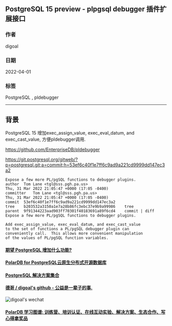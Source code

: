 ## PostgreSQL 15 preview - plpgsql debugger 插件扩展接口  
                                
### 作者                                        
digoal                                        
                                        
### 日期                                        
2022-04-01                                       
                                        
### 标签                                        
PostgreSQL , pldebugger   
                                        
----                                        
                                        
## 背景     
PostgreSQL 15 增加exec_assign_value, exec_eval_datum, and exec_cast_value, 方便pldebugger调用.   
  
https://github.com/EnterpriseDB/pldebugger  
  
https://git.postgresql.org/gitweb/?p=postgresql.git;a=commit;h=53ef6c40f1e7ff6c9ad9a221cd9999dd147ec3a2  
  
```  
Expose a few more PL/pgSQL functions to debugger plugins.  
author	Tom Lane <tgl@sss.pgh.pa.us>	  
Thu, 31 Mar 2022 21:05:47 +0000 (17:05 -0400)  
committer	Tom Lane <tgl@sss.pgh.pa.us>	  
Thu, 31 Mar 2022 21:05:47 +0000 (17:05 -0400)  
commit	53ef6c40f1e7ff6c9ad9a221cd9999dd147ec3a2  
tree	b203532a3150a1e7a28b86fc3ebc37e9b9a99986	tree  
parent	9f91344223aad903ff70301f40183691a89f6cd4	commit | diff  
Expose a few more PL/pgSQL functions to debugger plugins.  
  
Add exec_assign_value, exec_eval_datum, and exec_cast_value  
to the set of functions a PL/pgSQL debugger plugin can  
conveniently call.  This allows more convenient manipulation  
of the values of PL/pgSQL function variables.  
```  
  
    
  
#### [期望 PostgreSQL 增加什么功能?](https://github.com/digoal/blog/issues/76 "269ac3d1c492e938c0191101c7238216")
  
  
#### [PolarDB for PostgreSQL云原生分布式开源数据库](https://github.com/ApsaraDB/PolarDB-for-PostgreSQL "57258f76c37864c6e6d23383d05714ea")
  
  
#### [PostgreSQL 解决方案集合](https://yq.aliyun.com/topic/118 "40cff096e9ed7122c512b35d8561d9c8")
  
  
#### [德哥 / digoal's github - 公益是一辈子的事.](https://github.com/digoal/blog/blob/master/README.md "22709685feb7cab07d30f30387f0a9ae")
  
  
![digoal's wechat](../pic/digoal_weixin.jpg "f7ad92eeba24523fd47a6e1a0e691b59")
  
  
#### [PolarDB 学习图谱: 训练营、培训认证、在线互动实验、解决方案、生态合作、写心得拿奖品](https://www.aliyun.com/database/openpolardb/activity "8642f60e04ed0c814bf9cb9677976bd4")
  
